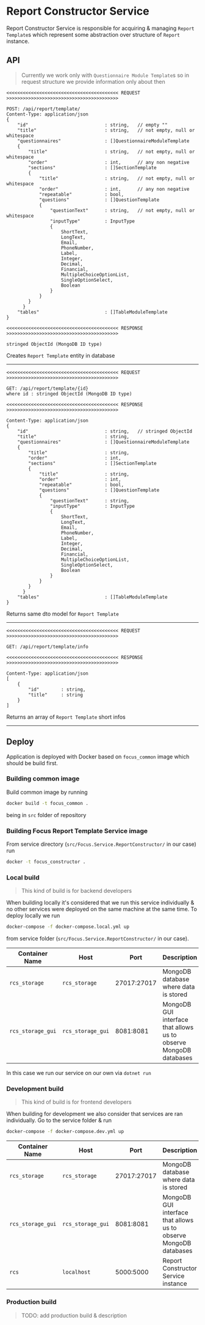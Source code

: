 # Report Constructor Service

Report Constructor Service is responsible for acquiring & managing `Report Template`s which represent some abstraction over structure of `Report` instance.

## API

> Currently we work only with `Questionnaire Module Template`s so in request structure we provide information only about then

```
<<<<<<<<<<<<<<<<<<<<<<<<<<<<<<<<<<<<<<<<< REQUEST >>>>>>>>>>>>>>>>>>>>>>>>>>>>>>>>>>>>>>>>>

POST: /api/report/template/
Content-Type: application/json
{
    "id"                            : string,   // empty ""
    "title"                         : string,   // not empty, null or whitespace
    "questionnaires"                : []QuestionnaireModuleTemplate
    {
        "title"                     : string,   // not empty, null or whitespace
        "order"                     : int,      // any non negative
        "sections"                  : []SectionTemplate
        {
            "title"                 : string,   // not empty, null or whitespace
            "order"                 : int,      // any non negative
            "repeatable"            : bool,
            "questions"             : []QuestionTemplate
            {
                "questionText"      : string,   // not empty, null or whitespace
                "inputType"         : InputType
                {
                    ShortText,
                    LongText,
                    Email,
                    PhoneNumber,
                    Label,
                    Integer,
                    Decimal,
                    Financial,
                    MultipleChoiceOptionList,
                    SingleOptionSelect,
                    Boolean
                }
            }
        }
      }
    "tables"                        : []TableModuleTemplate
}

<<<<<<<<<<<<<<<<<<<<<<<<<<<<<<<<<<<<<<<<< RESPONSE >>>>>>>>>>>>>>>>>>>>>>>>>>>>>>>>>>>>>>>>>

stringed ObjectId (MongoDB ID type)
```

Creates `Report Template` entity in database

---

```
<<<<<<<<<<<<<<<<<<<<<<<<<<<<<<<<<<<<<<<<< REQUEST >>>>>>>>>>>>>>>>>>>>>>>>>>>>>>>>>>>>>>>>>

GET: /api/report/template/{id}
where id : stringed ObjectId (MongoDB ID type)

<<<<<<<<<<<<<<<<<<<<<<<<<<<<<<<<<<<<<<<<< RESPONSE >>>>>>>>>>>>>>>>>>>>>>>>>>>>>>>>>>>>>>>>>

Content-Type: application/json
{
    "id"                            : string,   // stringed ObjectId
    "title"                         : string,
    "questionnaires"                : []QuestionnaireModuleTemplate
    {
        "title"                     : string,
        "order"                     : int,
        "sections"                  : []SectionTemplate
        {
            "title"                 : string,
            "order"                 : int,
            "repeatable"            : bool,
            "questions"             : []QuestionTemplate
            {
                "questionText"      : string,
                "inputType"         : InputType
                {
                    ShortText,
                    LongText,
                    Email,
                    PhoneNumber,
                    Label,
                    Integer,
                    Decimal,
                    Financial,
                    MultipleChoiceOptionList,
                    SingleOptionSelect,
                    Boolean
                }
            }
        }
      }
    "tables"                        : []TableModuleTemplate
}
```

Returns same dto model for `Report Template`

---

```
<<<<<<<<<<<<<<<<<<<<<<<<<<<<<<<<<<<<<<<<< REQUEST >>>>>>>>>>>>>>>>>>>>>>>>>>>>>>>>>>>>>>>>>

GET: /api/report/template/info

<<<<<<<<<<<<<<<<<<<<<<<<<<<<<<<<<<<<<<<<< RESPONSE >>>>>>>>>>>>>>>>>>>>>>>>>>>>>>>>>>>>>>>>>

Content-Type: application/json
[
    {
        "id"        : string,
        "title"     : string
    }
]
```

Returns an array of `Report Template` short infos

---

## Deploy

Application is deployed with Docker based on `focus_common` image which should be build first.

### Building common image

Build common image by running

```sh
docker build -t focus_common .
```

being in `src` folder of repository

### Building Focus Report Template Service image

From service directory (`src/Focus.Service.ReportConstructor/` in our case) run

```sh
docker -t focus_constructor .
```

### Local build

> This kind of build is for backend developers

When building locally it's considered that we run this service individually & no other services were deployed on the same machine at the same time. To deploy locally we run

```sh
docker-compose -f docker-compose.local.yml up
```

from service folder (`src/Focus.Service.ReportConstructor/` in our case).

| Container Name    | Host              | Port        | Description                                                       |
| ----------------- | ----------------- | ----------- | ----------------------------------------------------------------- |
| `rcs_storage`     | `rcs_storage`     | 27017:27017 | MongoDB database where data is stored                             |
| `rcs_storage_gui` | `rcs_storage_gui` | 8081:8081   | MongoDB GUI interface that allows us to observe MongoDB databases |

In this case we run our service on our own via `dotnet run`

### Development build

> This kind of build is for frontend developers

When building for development we also consider that services are ran individually. Go to the service folder & run

```sh
docker-compose -f docker-compose.dev.yml up
```

| Container Name    | Host              | Port        | Description                                                       |
| ----------------- | ----------------- | ----------- | ----------------------------------------------------------------- |
| `rcs_storage`     | `rcs_storage`     | 27017:27017 | MongoDB database where data is stored                             |
| `rcs_storage_gui` | `rcs_storage_gui` | 8081:8081   | MongoDB GUI interface that allows us to observe MongoDB databases |
| `rcs`             | `localhost`       | 5000:5000   | Report Constructor Service instance                               |

### Production build

> TODO: add production build & description
